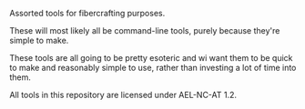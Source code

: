 Assorted tools for fibercrafting purposes.

These will most likely all be command-line tools, purely because they're simple to make.

These tools are all going to be pretty esoteric and wi want them to be quick to make and reasonably simple to use, rather than investing a lot of time into them.

All tools in this repository are licensed under AEL-NC-AT 1.2.
